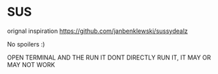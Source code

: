 # SUS
orignal inspiration https://github.com/janbenklewski/sussydealz

No spoilers :)


OPEN TERMINAL AND THE RUN IT DONT DIRECTLY RUN IT, IT MAY OR MAY NOT WORK
